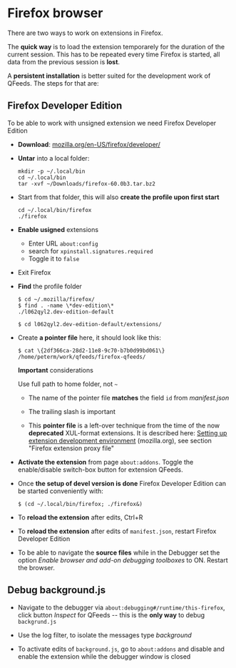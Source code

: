 # Firefox browser

There are two ways to work on extensions in Firefox.

The **quick way** is to load the extension temporarely for the
duration of the current session. This has to be repeated every time
Firefox is started, all data from the previous session is **lost**.

A **persistent installation** is better suited for the development work
of QFeeds. The steps for that are:


## Firefox Developer Edition

To be able to work with unsigned extension we need Firefox Developer Edition

* **Download**:
   [mozilla.org/en-US/firefox/developer/](https://www.mozilla.org/en-US/firefox/developer/)

* **Untar** into a local folder:
  ```
  mkdir -p ~/.local/bin
  cd ~/.local/bin
  tar -xvf ~/Downloads/firefox-60.0b3.tar.bz2
  ```

* Start from that folder, this will also **create the profile upon
first start**
  ```
  cd ~/.local/bin/firefox
  ./firefox
  ```

* **Enable usigned** extensions

  * Enter URL `about:config`
  * search for `xpinstall.signatures.required`
  * Toggle it to `false`

* Exit Firefox

* **Find** the profile folder
  ```
  $ cd ~/.mozilla/firefox/
  $ find . -name \*dev-edition\*
  ./l062qyl2.dev-edition-default

  $ cd l062qyl2.dev-edition-default/extensions/
  ```

* Create **a pointer file** here, it should look like this:
  ```
  $ cat \{2df366ca-28d2-11e8-9c70-b7b0d99bd061\}
  /home/peterm/work/qfeeds/firefox-qfeeds/
  ```

  **Important** considerations

  Use full path to home folder, not `~`

  * The name of the pointer file **matches** the field `id` from _manifest.json_

  * The trailing slash is important

  * This **pointer file** is a left-over technique from the time of the
  now **deprecated** XUL-format extensions. It is described here:
  [Setting up extension development
  environment](https://developer.mozilla.org/en-US/docs/Archive/Add-ons/Setting_up_extension_development_environment)
  (mozilla.org), see section "Firefox extension proxy file"

* **Activate the extension** from page `about:addons`. Toggle the
  enable/disable switch-box button for extension QFeeds.

* Once **the setup of devel version is done** Firefox Developer Edition
  can be started conveniently with:
  ```
  $ (cd ~/.local/bin/firefox; ./firefox&)
  ```

* To **reload the extension** after edits, Ctrl+R

* To **reload the extension** after edits of `manifest.json`, restart
  Firefox Developer Edition

* To be able to navigate the **source files** while in the Debugger set
  the option *Enable browser and add-on debugging toolboxes* to
  ON. Restart the browser.

## Debug background.js

* Navigate to the debugger via
  `about:debugging#/runtime/this-firefox`, click button *Inspect* for
  QFeeds -- this is the **only way** to debug `backgrund.js`

* Use the log filter, to isolate the messages type *background*

* To activate edits of `background.js`, go to `about:addons` and
  disable and enable the extension while the debugger window is closed
